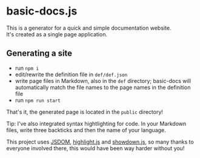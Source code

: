 # basic-docs.js

This is a generator for a quick and simple documentation website.  
It's created as a single page application.
  
  
## Generating a site

- run `npm i`
- edit/rewrite the definition file in `def/def.json`
- write page files in Markdown, also in the `def` directory; basic-docs will automatically match the file names to the page names in the definition file
- run `npm run start`

That's it, the generated page is located in the `public` directory!

Tip: 
I've also integrated syntax hightlighting for code. In your Markdown files, write three backticks and then the name of your language.

This project uses [JSDOM](https://github.com/jsdom/jsdom), [highlight.js](https://github.com/highlightjs/highlight.js/) and [showdown.js](https://github.com/showdownjs/showdown), so many thanks to everyone involved there, this would have been way harder without you!